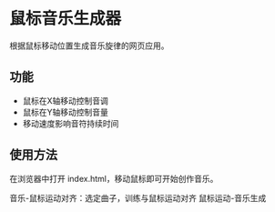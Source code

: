 # 鼠标音乐生成器

根据鼠标移动位置生成音乐旋律的网页应用。

## 功能
- 鼠标在X轴移动控制音调
- 鼠标在Y轴移动控制音量
- 移动速度影响音符持续时间

## 使用方法
在浏览器中打开 index.html，移动鼠标即可开始创作音乐。

音乐-鼠标运动对齐：选定曲子，训练与鼠标运动对齐
鼠标运动-音乐生成